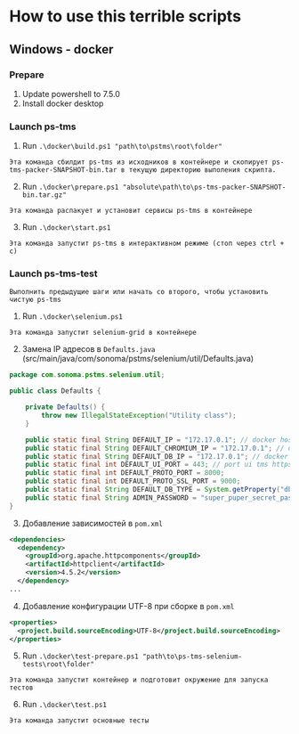 # How to use this terrible scripts

## Windows - docker

### Prepare

1. Update powershell to 7.5.0
2. Install docker desktop

### Launch ps-tms
1. Run `.\docker\build.ps1 "path\to\pstms\root\folder"`
```text
Эта команда сбилдит ps-tms из исходников в контейнере и скопирует ps-tms-packer-SNAPSHOT-bin.tar в текущую директорию выполения скрипта.
```

2. Run `.\docker\prepare.ps1 "absolute\path\to\ps-tms-packer-SNAPSHOT-bin.tar.gz"`
```text
Эта команда распакует и установит сервисы ps-tms в контейнере
```

3. Run `.\docker\start.ps1`
```text
Эта команда запустит ps-tms в интерактивном режиме (стоп через ctrl + c)
```

### Launch ps-tms-test
```
Выполнить предыдущие шаги или начать со второго, чтобы установить чистую ps-tms
```
1. Run `.\docker\selenium.ps1`
```
Эта команда запустит selenium-grid в контейнере
```

2. Замена IP адресов в `Defaults.java` (src/main/java/com/sonoma/pstms/selenium/util/Defaults.java)
```java
package com.sonoma.pstms.selenium.util;

public class Defaults {

    private Defaults() {
        throw new IllegalStateException("Utility class");
    }

    public static final String DEFAULT_IP = "172.17.0.1"; // docker host ip
    public static final String DEFAULT_CHROMIUM_IP = "172.17.0.1"; // docker host ip
    public static final String DEFAULT_DB_IP = "172.17.0.1"; // docker host ip
    public static final int DEFAULT_UI_PORT = 443; // port ui tms https
    public static final int DEFAULT_PROTO_PORT = 8000;
    public static final int DEFAULT_PROTO_SSL_PORT = 9000;
    public static final String DEFAULT_DB_TYPE = System.getProperty("dbType") == null ? "h2" : System.getProperty("dbType");
    public static final String ADMIN_PASSWORD = "super_puper_secret_password";
}
```

3. Добавление зависимостей в `pom.xml`
```xml
<dependencies>
  <dependency>
    <groupId>org.apache.httpcomponents</groupId>
    <artifactId>httpclient</artifactId>
    <version>4.5.2</version>
  </dependency>
...
```

4. Добавление конфигурации UTF-8 при сборке в `pom.xml`
```xml
<properties>
  <project.build.sourceEncoding>UTF-8</project.build.sourceEncoding>
</properties>
```

5. Run `.\docker\test-prepare.ps1 "path\to\ps-tms-selenium-tests\root\folder"`
```
Эта команда запустит контейнер и подготовит окружение для запуска тестов
```

6. Run `.\docker\test.ps1`
```
Эта команда запустит основные тесты
```
